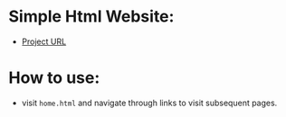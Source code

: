 # Simple Html Website:
- [Project URL](https://roadmap.sh/projects/basic-html-website)

# How to use:
- visit `home.html` and navigate through links to visit subsequent pages.